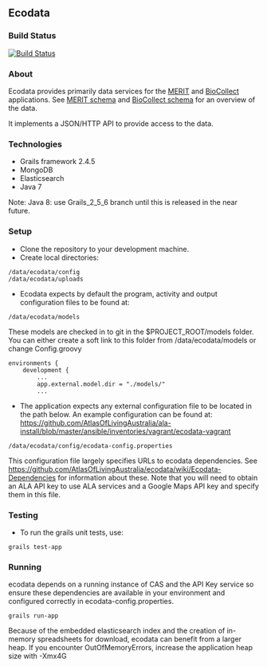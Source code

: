 ## Ecodata

### Build Status

[![Build Status](https://travis-ci.org/AtlasOfLivingAustralia/ecodata.svg?branch=master)](https://travis-ci.org/AtlasOfLivingAustralia/ecodata)

### About
Ecodata provides primarily data services for the [MERIT](https://github.com/AtlasOfLivingAustralia/fieldcapture) and [BioCollect](https://github.com/AtlasOfLivingAustralia/fieldcapture) applications.
See [MERIT schema](https://github.com/AtlasOfLivingAustralia/ecodata/wiki/MeritSchema) and 
[BioCollect schema](https://github.com/AtlasOfLivingAustralia/ecodata/wiki/BioCollectSchema) for an overview of the data.

It implements a JSON/HTTP API to provide access to the data.

### Technologies
* Grails framework 2.4.5
* MongoDB
* Elasticsearch
* Java 7

Note: 
Java 8: use Grails_2_5_6 branch until this is released in the near future.

### Setup
* Clone the repository to your development machine.
* Create local directories: 
```
/data/ecodata/config
/data/ecodata/uploads
```
* Ecodata expects by default the program, activity and output configuration files to be found at:
```
/data/ecodata/models
```
These models are checked in to git in the $PROJECT_ROOT/models folder.  You can either create a soft link to this folder from /data/ecodata/models or change Config.groovy
```
environments {
    development {
        ...
        app.external.model.dir = "./models/"
        ...
```
* The application expects any external configuration file to be located in the path below.  An example configuration can be found at: https://github.com/AtlasOfLivingAustralia/ala-install/blob/master/ansible/inventories/vagrant/ecodata-vagrant
```
/data/ecodata/config/ecodata-config.properties
```
This configuration file largely specifies URLs to ecodata dependencies.  See https://github.com/AtlasOfLivingAustralia/ecodata/wiki/Ecodata-Dependencies for information about these.
Note that you will need to obtain an ALA API key to use ALA services and a Google Maps API key and specify them in this file.

### Testing
* To run the grails unit tests, use:
```
grails test-app
```

### Running

ecodata depends on a running instance of CAS and the API Key service so ensure these dependencies are available in your environment and configured correctly in ecodata-config.properties.
```
grails run-app 
```
Because of the embedded elasticsearch index and the creation of in-memory spreadsheets for download, ecodata can benefit from a larger heap.  If you encounter OutOfMemoryErrors, increase the application heap size with -Xmx4G
